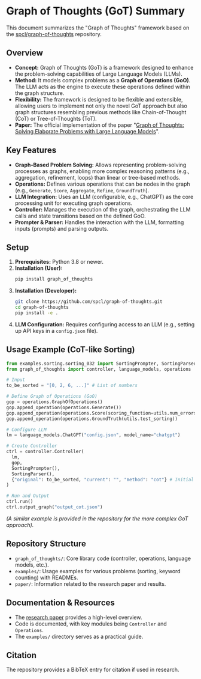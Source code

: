 # Graph of Thoughts (GoT) Summary

This document summarizes the "Graph of Thoughts" framework based on the [spcl/graph-of-thoughts](https://github.com/spcl/graph-of-thoughts) repository.

## Overview

*   **Concept:** Graph of Thoughts (GoT) is a framework designed to enhance the problem-solving capabilities of Large Language Models (LLMs).
*   **Method:** It models complex problems as a **Graph of Operations (GoO)**. The LLM acts as the engine to execute these operations defined within the graph structure.
*   **Flexibility:** The framework is designed to be flexible and extensible, allowing users to implement not only the novel GoT approach but also graph structures resembling previous methods like Chain-of-Thought (CoT) or Tree-of-Thoughts (ToT).
*   **Paper:** The official implementation of the paper "[Graph of Thoughts: Solving Elaborate Problems with Large Language Models](https://arxiv.org/pdf/2308.09687.pdf)".

## Key Features

*   **Graph-Based Problem Solving:** Allows representing problem-solving processes as graphs, enabling more complex reasoning patterns (e.g., aggregation, refinement, loops) than linear or tree-based methods.
*   **Operations:** Defines various operations that can be nodes in the graph (e.g., `Generate`, `Score`, `Aggregate`, `Refine`, `GroundTruth`).
*   **LLM Integration:** Uses an LLM (configurable, e.g., ChatGPT) as the core processing unit for executing graph operations.
*   **Controller:** Manages the execution of the graph, orchestrating the LLM calls and state transitions based on the defined GoO.
*   **Prompter & Parser:** Handles the interaction with the LLM, formatting inputs (prompts) and parsing outputs.

## Setup

1.  **Prerequisites:** Python 3.8 or newer.
2.  **Installation (User):**
    ```bash
    pip install graph_of_thoughts
    ```
3.  **Installation (Developer):**
    ```bash
    git clone https://github.com/spcl/graph-of-thoughts.git
    cd graph-of-thoughts
    pip install -e .
    ```
4.  **LLM Configuration:** Requires configuring access to an LLM (e.g., setting up API keys in a `config.json` file).

## Usage Example (CoT-like Sorting)

```python
from examples.sorting.sorting_032 import SortingPrompter, SortingParser, utils
from graph_of_thoughts import controller, language_models, operations

# Input
to_be_sorted = "[0, 2, 6, ...]" # List of numbers

# Define Graph of Operations (GoO)
gop = operations.GraphOfOperations()
gop.append_operation(operations.Generate())
gop.append_operation(operations.Score(scoring_function=utils.num_errors))
gop.append_operation(operations.GroundTruth(utils.test_sorting))

# Configure LLM
lm = language_models.ChatGPT("config.json", model_name="chatgpt")

# Create Controller
ctrl = controller.Controller(
  lm,
  gop,
  SortingPrompter(),
  SortingParser(),
  {"original": to_be_sorted, "current": "", "method": "cot"} # Initial state
)

# Run and Output
ctrl.run()
ctrl.output_graph("output_cot.json")
```
*(A similar example is provided in the repository for the more complex GoT approach).*

## Repository Structure

*   `graph_of_thoughts/`: Core library code (controller, operations, language models, etc.).
*   `examples/`: Usage examples for various problems (sorting, keyword counting) with READMEs.
*   `paper/`: Information related to the research paper and results.

## Documentation & Resources

*   The [research paper](https://arxiv.org/pdf/2308.09687.pdf) provides a high-level overview.
*   Code is documented, with key modules being `Controller` and `Operations`.
*   The `examples/` directory serves as a practical guide.

## Citation

The repository provides a BibTeX entry for citation if used in research. 